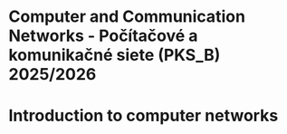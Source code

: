 # Computer and Communication Networks - Počítačové a komunikačné siete (PKS_B) 2025/2026

# Introduction to computer networks